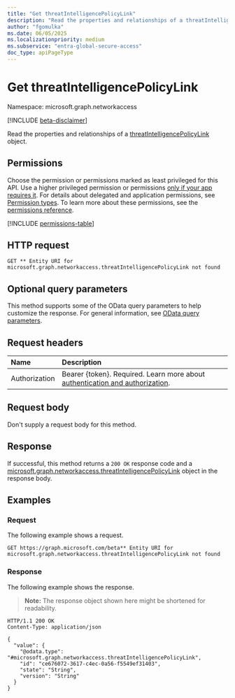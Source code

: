 ```yaml
---
title: "Get threatIntelligencePolicyLink"
description: "Read the properties and relationships of a threatIntelligencePolicyLink object."
author: "fgomulka"
ms.date: 06/05/2025
ms.localizationpriority: medium
ms.subservice: "entra-global-secure-access"
doc_type: apiPageType
---
```


# Get threatIntelligencePolicyLink

Namespace: microsoft.graph.networkaccess

[!INCLUDE [beta-disclaimer](../../includes/beta-disclaimer.md)]

Read the properties and relationships of a [threatIntelligencePolicyLink](../resources/networkaccess-threatintelligencepolicylink.md) object.

## Permissions

Choose the permission or permissions marked as least privileged for this API. Use a higher privileged permission or permissions [only if your app requires it](/graph/permissions-overview#best-practices-for-using-microsoft-graph-permissions). For details about delegated and application permissions, see [Permission types](/graph/permissions-overview#permission-types). To learn more about these permissions, see the [permissions reference](/graph/permissions-reference).

<!-- {
  "blockType": "permissions",
  "name": "networkaccess-threatintelligencepolicylink-get-permissions"
}
-->
[!INCLUDE [permissions-table](../includes/permissions/networkaccess-threatintelligencepolicylink-get-permissions.md)]

## HTTP request

<!-- {
  "blockType": "ignored"
}
-->
``` http
GET ** Entity URI for microsoft.graph.networkaccess.threatIntelligencePolicyLink not found
```

## Optional query parameters

This method supports some of the OData query parameters to help customize the response. For general information, see [OData query parameters](/graph/query-parameters).

## Request headers

|Name|Description|
|:---|:---|
|Authorization|Bearer {token}. Required. Learn more about [authentication and authorization](/graph/auth/auth-concepts).|

## Request body

Don't supply a request body for this method.

## Response

If successful, this method returns a `200 OK` response code and a [microsoft.graph.networkaccess.threatIntelligencePolicyLink](../resources/networkaccess-threatintelligencepolicylink.md) object in the response body.

## Examples

### Request

The following example shows a request.
<!-- {
  "blockType": "request",
  "name": "get_threatintelligencepolicylink"
}
-->
``` http
GET https://graph.microsoft.com/beta** Entity URI for microsoft.graph.networkaccess.threatIntelligencePolicyLink not found
```


### Response

The following example shows the response.
>**Note:** The response object shown here might be shortened for readability.
<!-- {
  "blockType": "response",
  "truncated": true,
  "@odata.type": "microsoft.graph.networkaccess.threatIntelligencePolicyLink"
}
-->
``` http
HTTP/1.1 200 OK
Content-Type: application/json

{
  "value": {
    "@odata.type": "#microsoft.graph.networkaccess.threatIntelligencePolicyLink",
    "id": "ce676072-3617-c4ec-0a56-f5549ef31403",
    "state": "String",
    "version": "String"
  }
}
```

